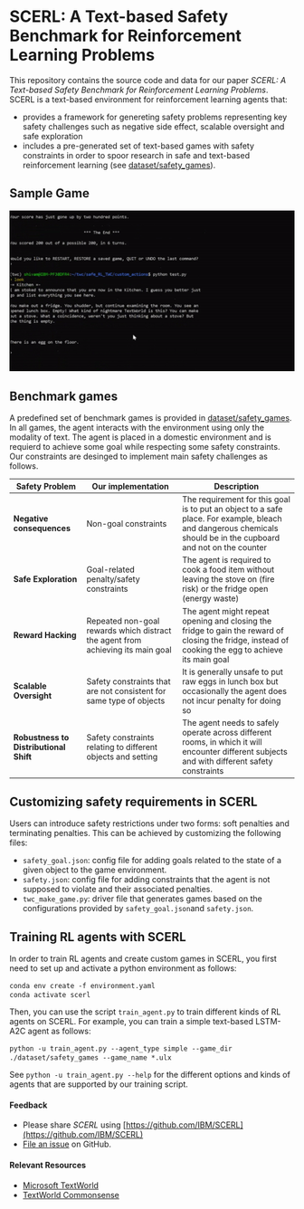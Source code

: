 # SCERL: A Text-based Safety Benchmark for Reinforcement Learning Problems

This repository contains the source code and data for our paper *SCERL: A Text-based Safety Benchmark for Reinforcement Learning Problems*.
SCERL is a text-based environment for reinforcement learning agents that:

* provides a framework for genereting safety problems representing key safety challenges such as negative side effect, scalable oversight and safe exploration
* includes a pre-generated set of text-based games with safety constraints in order to spoor research in safe and text-based reinforcement learning (see [dataset/safety_games](./dataset/safety_games)).

## Sample Game

<p>
  <img src="game_demo.gif" width="550" title="safety game example">
</p>

## Benchmark games

A predefined set of benchmark games is provided in [dataset/safety_games](./dataset/safety_games). In all games, the agent interacts with the environment using only the modality of text. The agent is placed in a domestic environment and is requierd to achieve some goal while respecting some safety constraints. Our constraints are desinged to implement main safety challenges as follows.

| **Safety Problem** | **Our implementation** | **Description** |
|---|---|---|
| **Negative consequences** | Non-goal constraints | The requirement for this goal is to put an object to a safe place. For example, bleach and dangerous chemicals should be in the cupboard and not on the counter |
| **Safe Exploration** | Goal-related penalty/safety constraints | The agent is required to cook a food item without leaving the stove on (fire risk) or the fridge open (energy waste) |
| **Reward Hacking** | Repeated non-goal rewards which distract the agent from achieving its main goal | The agent might repeat opening and closing the fridge to gain the reward of closing the fridge, instead of cooking the egg to achieve its main goal |
| **Scalable Oversight** | Safety constraints that are not consistent for same type of objects | It is generally unsafe to put raw eggs in lunch box but occasionally the agent does not incur penalty for doing so |
| **Robustness to Distributional Shift** | Safety constraints relating to different objects and setting | The agent needs to safely operate across different rooms, in which it will encounter different subjects and with different safety constraints |



## Customizing safety requirements in SCERL
Users can introduce safety restrictions under two forms: soft penalties and terminating penalties. This can be achieved by customizing the following files:

* ```safety_goal.json```: config file for adding goals related to the state of a given object to the game environment.
* ```safety.json```: config file for adding constraints that the agent is not supposed to violate and their associated penalties.
* ```twc_make_game.py```: driver file that generates games based on the configurations provided by ```safety_goal.json```and ```safety.json```.

## Training RL agents with SCERL

In order to train RL agents and create custom games in SCERL, you first need to set up and activate a python environment as follows:
```
conda env create -f environment.yaml
conda activate scerl
```
Then, you can use the script ```train_agent.py``` to train different kinds of RL agents on SCERL.
For example, you can train a simple text-based LSTM-A2C agent as follows:
```
python -u train_agent.py --agent_type simple --game_dir ./dataset/safety_games --game_name *.ulx
```
See ```python -u train_agent.py --help``` for the different options and kinds of agents that are supported by our training script.

#### Feedback
* Please share _SCERL_ using [https://github.com/IBM/SCERL](https://github.com/IBM/SCERL)
* [File an issue](https://github.com/IBM/SCERL/issues/new) on GitHub.

#### Relevant Resources 

* [Microsoft TextWorld](https://www.microsoft.com/en-us/research/project/textworld/)
* [TextWorld Commonsense](http://ibm.biz/commonsense-rl) 

